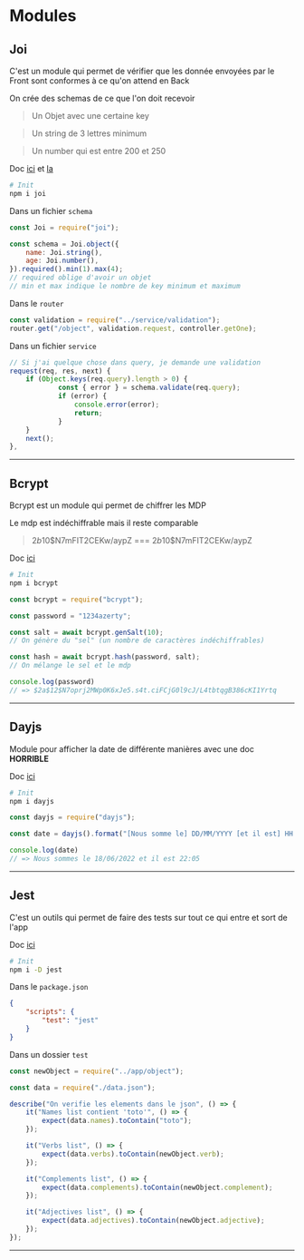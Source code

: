 # Modules

## Joi

C'est un module qui permet de vérifier que les donnée envoyées par le Front sont conformes à ce qu'on attend en Back

On crée des schemas de ce que l'on doit recevoir

> Un Objet avec une certaine key

> Un string de 3 lettres minimum

> Un number qui est entre 200 et 250

Doc [ici](https://www.npmjs.com/package/joi) et [la](https://joi.dev/api/?v=17.6.0)

```bash
# Init
npm i joi
```

Dans un fichier `schema`

```js
const Joi = require("joi");

const schema = Joi.object({
    name: Joi.string(),
    age: Joi.number(),
}).required().min(1).max(4);
// required oblige d'avoir un objet
// min et max indique le nombre de key minimum et maximum
```

Dans le `router`

```js
const validation = require("../service/validation");
router.get("/object", validation.request, controller.getOne);
```

Dans un fichier `service`

```js
// Si j'ai quelque chose dans query, je demande une validation
request(req, res, next) {
    if (Object.keys(req.query).length > 0) {
            const { error } = schema.validate(req.query);
            if (error) {
                console.error(error);
                return;
            }
    }
    next();
},
```

---

## Bcrypt

Bcrypt est un module qui permet de chiffrer les MDP

Le mdp est indéchiffrable mais il reste comparable
> $2b$10$N7mFIT2CEKw/aypZ === $2b$10$N7mFIT2CEKw/aypZ

Doc [ici](https://github.com/kelektiv/node.bcrypt.js)

```bash
# Init
npm i bcrypt
```

```js
const bcrypt = require("bcrypt");

const password = "1234azerty";

const salt = await bcrypt.genSalt(10);
// On génère du "sel" (un nombre de caractères indéchiffrables)

const hash = await bcrypt.hash(password, salt);
// On mélange le sel et le mdp

console.log(password)
// => $2a$12$N7oprj2MWp0K6xJe5.s4t.ciFCjG0l9cJ/L4tbtqgB386cKI1Yrtq
```

---

## Dayjs

Module pour afficher la date de différente manières avec une doc **HORRIBLE**

Doc [ici](https://day.js.org/docs/en/installation/node-js)

```bash
# Init
npm i dayjs
```

```js
const dayjs = require("dayjs");

const date = dayjs().format("[Nous somme le] DD/MM/YYYY [et il est] HH:mm");

console.log(date)
// => Nous sommes le 18/06/2022 et il est 22:05
```

---

## Jest

C'est un outils qui permet de faire des tests sur tout ce qui entre et sort de l'app

Doc [ici](https://jestjs.io/fr/docs/getting-started)

```bash
# Init
npm i -D jest
```

Dans le `package.json`

```json
{
    "scripts": {
        "test": "jest"
    }
}
```

Dans un dossier `test`

```js
const newObject = require("../app/object");

const data = require("./data.json");

describe("On verifie les elements dans le json", () => {
    it("Names list contient 'toto'", () => {
        expect(data.names).toContain("toto");
    });

    it("Verbs list", () => {
        expect(data.verbs).toContain(newObject.verb);
    });

    it("Complements list", () => {
        expect(data.complements).toContain(newObject.complement);
    });

    it("Adjectives list", () => {
        expect(data.adjectives).toContain(newObject.adjective);
    });
});
```

---
